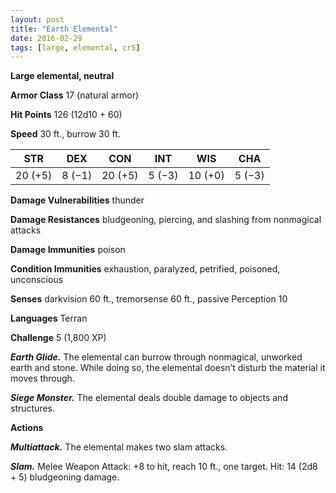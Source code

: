 ```yaml
---
layout: post
title: "Earth Elemental"
date: 2016-02-29
tags: [large, elemental, cr5]
---
```


**Large elemental, neutral**

**Armor Class** 17 (natural armor)

**Hit Points** 126 (12d10 + 60)

**Speed** 30 ft., burrow 30 ft.

|   STR   |   DEX   |   CON   |   INT   |   WIS   |   CHA   |
|:-----:|:-----:|:-----:|:-----:|:-----:|:-----:|
| 20 (+5) | 8 (−1) | 20 (+5) | 5 (−3) | 10 (+0) | 5 (−3) |

**Damage Vulnerabilities** thunder 

**Damage Resistances** bludgeoning, piercing, and slashing from nonmagical attacks 

**Damage Immunities** poison 

**Condition Immunities** exhaustion, paralyzed, petrified, poisoned, unconscious 

**Senses** darkvision 60 ft., tremorsense 60 ft., passive Perception 10 

**Languages** Terran 

**Challenge** 5 (1,800 XP)

***Earth Glide.*** The elemental can burrow through nonmagical, unworked earth and stone. While doing so, the elemental doesn’t disturb the material it moves through. 

***Siege Monster.*** The elemental deals double damage to objects and structures. 

**Actions** 

***Multiattack.*** The elemental makes two slam attacks. 

***Slam.*** Melee Weapon Attack: +8 to hit, reach 10 ft., one target. Hit: 14 (2d8 + 5) bludgeoning damage.
